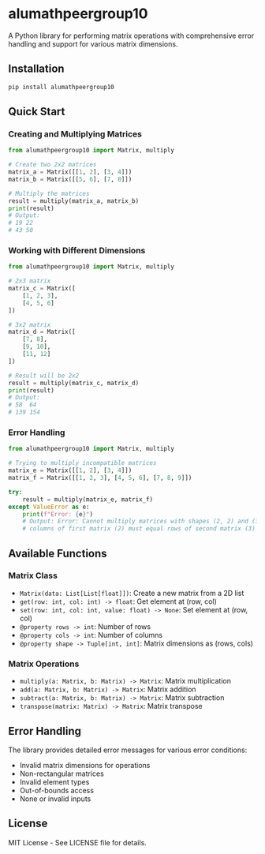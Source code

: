 # alumathpeergroup10

A Python library for performing matrix operations with comprehensive error handling and support for various matrix dimensions.

## Installation

```bash
pip install alumathpeergroup10
```

## Quick Start

### Creating and Multiplying Matrices

```python
from alumathpeergroup10 import Matrix, multiply

# Create two 2x2 matrices
matrix_a = Matrix([[1, 2], [3, 4]])
matrix_b = Matrix([[5, 6], [7, 8]])

# Multiply the matrices
result = multiply(matrix_a, matrix_b)
print(result)
# Output:
# 19 22
# 43 50
```

### Working with Different Dimensions

```python
from alumathpeergroup10 import Matrix, multiply

# 2x3 matrix
matrix_c = Matrix([
    [1, 2, 3],
    [4, 5, 6]
])

# 3x2 matrix
matrix_d = Matrix([
    [7, 8],
    [9, 10],
    [11, 12]
])

# Result will be 2x2
result = multiply(matrix_c, matrix_d)
print(result)
# Output:
# 58  64
# 139 154
```

### Error Handling

```python
from alumathpeergroup10 import Matrix, multiply

# Trying to multiply incompatible matrices
matrix_e = Matrix([[1, 2], [3, 4]])
matrix_f = Matrix([[1, 2, 3], [4, 5, 6], [7, 8, 9]])

try:
    result = multiply(matrix_e, matrix_f)
except ValueError as e:
    print(f"Error: {e}")
    # Output: Error: Cannot multiply matrices with shapes (2, 2) and (3, 3): 
    # columns of first matrix (2) must equal rows of second matrix (3)
```

## Available Functions

### Matrix Class
- `Matrix(data: List[List[float]])`: Create a new matrix from a 2D list
- `get(row: int, col: int) -> float`: Get element at (row, col)
- `set(row: int, col: int, value: float) -> None`: Set element at (row, col)
- `@property rows -> int`: Number of rows
- `@property cols -> int`: Number of columns
- `@property shape -> Tuple[int, int]`: Matrix dimensions as (rows, cols)

### Matrix Operations
- `multiply(a: Matrix, b: Matrix) -> Matrix`: Matrix multiplication
- `add(a: Matrix, b: Matrix) -> Matrix`: Matrix addition
- `subtract(a: Matrix, b: Matrix) -> Matrix`: Matrix subtraction
- `transpose(matrix: Matrix) -> Matrix`: Matrix transpose

## Error Handling

The library provides detailed error messages for various error conditions:
- Invalid matrix dimensions for operations
- Non-rectangular matrices
- Invalid element types
- Out-of-bounds access
- None or invalid inputs

## License

MIT License - See LICENSE file for details.
